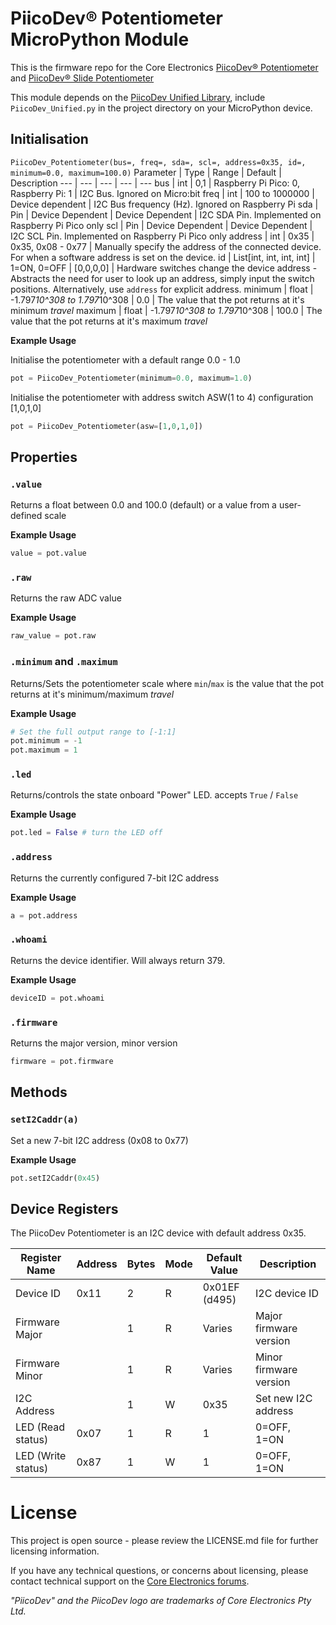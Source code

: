 # PiicoDev® Potentiometer MicroPython Module

This is the firmware repo for the Core Electronics [PiicoDev® Potentiometer](https://core-electronics.com.au/catalog/product/view/sku/CE08463) and [PiicoDev® Slide Potentiometer](https://core-electronics.com.au/catalog/product/view/sku/CE08502)

This module depends on the [PiicoDev Unified Library](https://github.com/CoreElectronics/CE-PiicoDev-Unified), include `PiicoDev_Unified.py` in the project directory on your MicroPython device.

## Initialisation
`PiicoDev_Potentiometer(bus=, freq=, sda=, scl=, address=0x35, id=, minimum=0.0, maximum=100.0)`
Parameter | Type | Range | Default | Description
--- | --- | --- | --- | ---
bus | int | 0,1 | Raspberry Pi Pico: 0, Raspberry Pi: 1 | I2C Bus.  Ignored on Micro:bit
freq | int | 100 to 1000000 | Device dependent | I2C Bus frequency (Hz).  Ignored on Raspberry Pi
sda | Pin | Device Dependent | Device Dependent | I2C SDA Pin. Implemented on Raspberry Pi Pico only
scl | Pin | Device Dependent | Device Dependent | I2C SCL Pin. Implemented on Raspberry Pi Pico only
address | int | 0x35 | 0x35, 0x08 - 0x77 | Manually specify the address of the connected device. For when a software address is set on the device.
id | List[int, int, int, int] | 1=ON, 0=OFF | [0,0,0,0] | Hardware switches change the device address - Abstracts the need for user to look up an address, simply input the switch positions. Alternatively, use `address` for explicit address.
minimum | float | -1.797*10^308 to 1.797*10^308 | 0.0 | The value that the pot returns at it's minimum *travel*
maximum | float | -1.797*10^308 to 1.797*10^308  | 100.0 | The value that the pot returns at it's maximum *travel*

**Example Usage**

Initialise the potentiometer with a default range 0.0 - 1.0

```python
pot = PiicoDev_Potentiometer(minimum=0.0, maximum=1.0)
```

Initialise the potentiometer with address switch ASW(1 to 4) configuration [1,0,1,0]

```python
pot = PiicoDev_Potentiometer(asw=[1,0,1,0])
```

## Properties

### `.value`
Returns a float between 0.0 and 100.0 (default) or a value from a user-defined scale

**Example Usage**
```python
value = pot.value
```


### `.raw`
Returns the raw ADC value

**Example Usage**
```python
raw_value = pot.raw
```

### `.minimum` and `.maximum`
Returns/Sets the potentiometer scale where `min`/`max` is the value that the pot returns at it's minimum/maximum *travel*

**Example Usage**
```python
# Set the full output range to [-1:1]
pot.minimum = -1
pot.maximum = 1
```

### `.led`
Returns/controls the state onboard "Power" LED. accepts `True` / `False`

**Example Usage**
```python
pot.led = False # turn the LED off
```

### `.address`
Returns the currently configured 7-bit I2C address

**Example Usage**
```python
a = pot.address
```

### `.whoami`
Returns the device identifier.  Will always return 379.

**Example Usage**
```python
deviceID = pot.whoami
```

### `.firmware`
Returns the major version, minor version
```python
firmware = pot.firmware
```

## Methods

### `setI2Caddr(a)`
Set a new 7-bit I2C address (0x08 to 0x77)

**Example Usage**
```python
pot.setI2Caddr(0x45)
```

## Device Registers
The PiicoDev Potentiometer is an I2C device with default address 0x35.

| Register Name    | Address   | Bytes  | Mode | Default Value    | Description
| ---------------- | --------- | ------ | ---- | ---------------- | -----------
| Device ID        | 0x11      | 2      | R    | 0x01EF (d495)              | I2C device ID
| Firmware Major   |           | 1      | R    | Varies           | Major firmware version
| Firmware Minor   |           | 1      | R    | Varies           | Minor firmware version
| I2C Address      |           | 1      | W    | 0x35             | Set new I2C address
| LED (Read status)| 0x07      | 1      | R    | 1                | 0=OFF, 1=ON
| LED (Write status)| 0x87      | 1      | W    | 1                | 0=OFF, 1=ON


# License
This project is open source - please review the LICENSE.md file for further licensing information.

If you have any technical questions, or concerns about licensing, please contact technical support on the [Core Electronics forums](https://forum.core-electronics.com.au/).

*\"PiicoDev\" and the PiicoDev logo are trademarks of Core Electronics Pty Ltd.*
